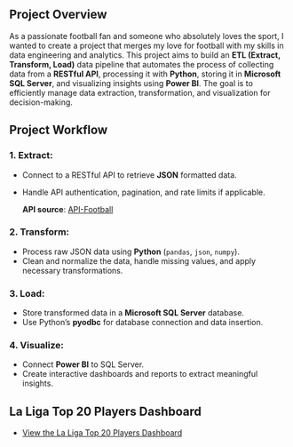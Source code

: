 ## **Project Overview**

As a passionate football fan and someone who absolutely loves the sport, I wanted to create a project that merges my love for football with my skills in data engineering and analytics. This project aims to build an **ETL (Extract, Transform, Load)** data pipeline that automates the process of collecting data from a **RESTful API**, processing it with **Python**, storing it in **Microsoft SQL Server**, and visualizing insights using **Power BI**. The goal is to efficiently manage data extraction, transformation, and visualization for decision-making.

## **Project Workflow**

### **1. Extract:**

- Connect to a RESTful API to retrieve **JSON** formatted data.
- Handle API authentication, pagination, and rate limits if applicable.
  
  **API source**: [API-Football](https://www.api-football.com/)

### **2. Transform:**

- Process raw JSON data using **Python** (`pandas`, `json`, `numpy`).
- Clean and normalize the data, handle missing values, and apply necessary transformations.

### **3. Load:**

- Store transformed data in a **Microsoft SQL Server** database.
- Use Python’s **pyodbc** for database connection and data insertion.

### **4. Visualize:**

- Connect **Power BI** to SQL Server.
- Create interactive dashboards and reports to extract meaningful insights.

## **La Liga Top 20 Players Dashboard**

- [View the La Liga Top 20 Players Dashboard](https://app.powerbi.com/view?r=eyJrIjoiNGQwYzRlM2QtMzZmOC00MGYzLWI0NzAtZmMyZDY0NTE3MTE5IiwidCI6ImNiNDg0NDZlLTkwZTYtNGJmMS04MjViLTQwZTQ4ZmNjOWZmNiJ9)
